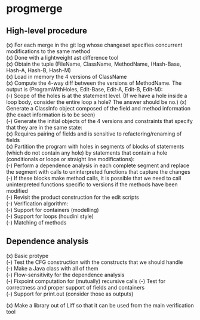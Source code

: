 progmerge
=========

High-level procedure
--------------------
  (x) For each merge in the git log whose changeset specifies concurrent modifications to the same method  
      (x) Done with a lightweight ast difference tool  
  (x) Obtain the tuple (FileName, ClassName, MethodName, (Hash-Base, Hash-A, Hash-B, Hash-M)  
  (x) Load in memory the 4 versions of ClassName  
  (x) Compute the 4-way diff between the versions of MethodName. The output is (ProgramWithHoles, Edit-Base, Edit-A, Edit-B, Edit-M):  
      (-) Scope of the holes is at the statement level. (If we have a hole inside a loop body, consider the entire loop a hole? The answer should be no.) 
  (x) Generate a ClassInfo object composed of the field and method information (the exact information is to be seen)  
  (-) Generate the initial objects of the 4 versions and constraints that specify that they are in the same state:  
      (x) Requires pairing of fields and is sensitive to refactoring/renaming of fields  
  (x) Partition the program with holes in segments of blocks of statements (which do not contain any hole) by statements
      that contain a hole (conditionals or loops or straight line modifications):  
      (-) Perform a dependence analysis in each complete segment and replace the segment with calls to uninterpreted functions 
          that capture the changes  
          (-) If these blocks make method calls, it is possible that we need to call uninterpreted functions specific to versions if the methods have been modified   
  (-) Revisit the product construction for the edit scripts  
  (-) Verification algorithm:  
      (-) Support for containers (modelling)  
      (-) Support for loops (houdini style)  
      (-) Matching of methods   

 
Dependence analysis  
------------------
  (x) Basic protype  
  (-) Test the CFG construction with the constructs that we should handle  
      (-) Make a Java class with all of them  
  (-) Flow-sensitivity for the dependence analysis  
  (-) Fixpoint computation for (mutually) recursive calls 
  (-) Test for correctness and proper support of fields and containers  
  (-) Support for print.out (consider those as outputs)


(x) Make a library out of Liff so that it can be used from the main verification tool
